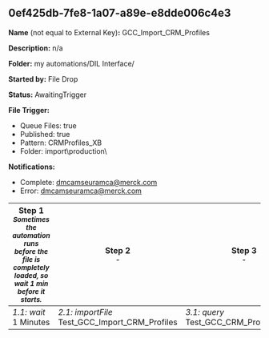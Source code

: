 ## 0ef425db-7fe8-1a07-a89e-e8dde006c4e3

**Name** (not equal to External Key)**:** GCC_Import_CRM_Profiles

**Description:** n/a

**Folder:** my automations/DIL Interface/

**Started by:** File Drop

**Status:** AwaitingTrigger

**File Trigger:**

* Queue Files: true
* Published: true
* Pattern: CRMProfiles_XB
* Folder:  import\production\

**Notifications:**

* Complete: dmcamseuramca@merck.com
* Error: dmcamseuramca@merck.com

| Step 1<br>_<small>Sometimes the automation runs before the file is completely loaded, so wait 1 min before it starts.</small>_ | Step 2<br>_<small>-</small>_ | Step 3<br>_<small>-</small>_ |
| --- | --- | --- |
| _1.1: wait_<br>1 Minutes | _2.1: importFile_<br>Test_GCC_Import_CRM_Profiles | _3.1: query_<br>Test_GCC_CRM_Profile_Update |
